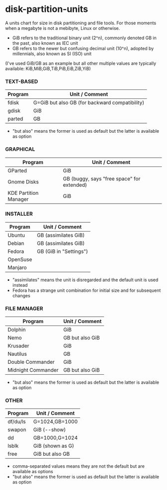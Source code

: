 # disk-partition-units
A units chart for size in disk partitioning and file tools. For those moments when a megabyte is not a mebibyte, Linux or otherwise.

* GiB refers to the traditional binary unit (2^n), commonly denoted GB in the past, also known as IEC unit
* GB refers to the newer but confusing decimal unit (10^n), adopted by millennials, also known as SI (ISO) unit

(I've used GiB/GB as an example but all other multiple values are typically available: KiB,MiB,GiB,TiB,PiB,EiB,ZiB,YiB)

### TEXT-BASED
**Program** | **Unit / Comment**
--- | ---
fdisk | G=GiB but also GB (for backward compatibility)
gdisk | GiB
parted | GB
* "but also" means the former is used as default but the latter is available as option

### GRAPHICAL
**Program** | **Unit / Comment**
--- | ---
GParted|GiB
Gnome Disks|GB (buggy, says "free space" for extended)
KDE Partition Manager|GiB

### INSTALLER
**Program** | **Unit / Comment**
--- | ---
Ubuntu|GB (assimilates GiB)
Debian|GB (assimilates GiB)
Fedora|GB (GiB in "Settings")
OpenSuse|
Manjaro|
* "assimilates" means the unit is disregarded and the default unit is used instead
* Fedora has a strange unit combination for initial size and for subsequent changes

### FILE MANAGER
**Program** | **Unit / Comment**
--- | ---
Dolphin|GiB
Nemo|GB but also GiB
Krusader|GiB
Nautilus|GB
Double Commander|GiB
Midnight Commander|GB but also GiB
* "but also" means the former is used as default but the latter is available as option

### OTHER
**Program** | **Unit / Comment**
--- | ---
df/du/ls|G=1024,GB=1000
swapon|GiB (--show)
dd|GB=1000,G=1024
lsblk|GiB (shown as G)
free|GiB but also GB
* comma-separated values means they are not the default but are available as options
* "but also" means the former is used as default but the latter is available as option
